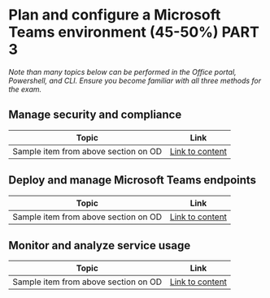 # Plan and configure a Microsoft Teams environment (45-50%) PART 3

*Note than many topics below can be performed in the Office portal, Powershell, and CLI.  Ensure you become familiar with all three methods for the exam.*

## Manage security and compliance

| Topic | Link |
| - | - |
| Sample item from above section on OD | [Link to content](https://null) |

## Deploy and manage Microsoft Teams endpoints

| Topic | Link |
| - | - |
| Sample item from above section on OD | [Link to content](https://null) |

## Monitor and analyze service usage
| Topic | Link |
| - | - |
| Sample item from above section on OD | [Link to content](https://null) |
